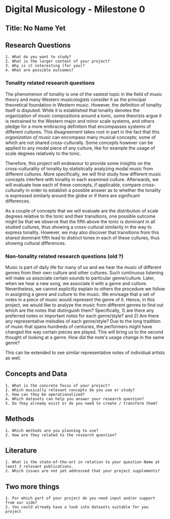 # Digital Musicology - Milestone 0

## Title: No Name Yet

## Research Questions

    1. What do you want to study?
    2. What is the larger context of your project?
    3. Why is it interesting (for you)?
    4. What are possible outcomes?

### Tonality related research questions

The phenomenon of tonality is one of the vastest topic in the field of music theory and many Western musicologists consider it as the principal theoretical foundation in Western music. However, the definition of tonality itself is disputed. While it is established that tonality denotes the organization of music compositions around a tonic, some theorists argue it is restrained to the Western major and minor scale systems, and others pledge for a more embracing definition that encompasses systems of different cultures. This disagreement takes root in part in the fact that this *organization of music* can encompass many musical concepts; some of which are not shared cross-culturally. Some concepts however can be applied to any modal piece of any culture, like for example the usage of scale degrees relatively to the tonic.

Therefore, this project will endeavour to provide some insights on the cross-culturality of tonality by statistically analyzing modal music from different cultures. More specifically, we will first study how different music concepts interfere with tonality in each examined culture. Afterwards, we will evaluate how each of these concepts, if applicable, compare cross-culturally in order to establish a possible answer as to whether the tonality is expressed similarly around the globe or if there are significant differences.

As a couple of concepts that we will evaluate are the distribution of scale degrees relative to the tonic and their transitions, one possible outcome might be that we observe that the fifth above the tonic is dominant in all studied cultures, thus showing a cross-cultural similarity in the way to express tonality. However, we may also discover that transitions from this shared dominant fifth lead to distinct tones in each of these cultures, thus showing cultural differences.

### Non-tonality related research questions (old ?)

Music is part of daily life for many of us and we hear the music of different genres from their own culture and other cultures. Such continuous listening will make us associate certain sounds to particular genre/culture. Later, when we hear a new song, we associate it with a genre and culture. Nevertheless, we cannot explicitly explain to others the procedure we follow in assigning a genre and culture to the music. We envisage that a set of notes in a piece of music would represent the genre of it. Hence, in this project, we would like to analyze the music from different genres to find out which are the notes that distinguish them? Specifically, 1) are there any preferred notes or important notes for each genre/style? and 2) Are there any representative melodies of each genre/style? Due to the long tradition of music that spans hundreds of centuries, the performers might have changed the way certain pieces are played. This will bring us to the second thought of looking at a genre. How did the note's usage change in the same genre?

This can be extended to see similar representative notes of individual artists as well.

## Concepts and Data

    1. What is the concrete focus of your project?
    2. Which musically relevant concepts do you use or study?
    3. How can they be operationalized?
    4. Which datasets can help you answer your research question?
    5. Do they already exist or do you need to create / transform them?

## Methods

    1. Which methods are you planning to use?
    2. How are they related to the research question?

## Literature

    1. What is the state-of-the-art in relation to your question Name at least 3 relevant publications.
    2. Which issues are not yet addressed that your project supplements?

## Two more things

    1. For which part of your project do you need input and/or support from our side?
    2. You could already have a look into datasets suitable for you project
